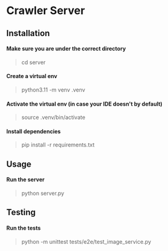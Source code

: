 # Crawler Server

## Installation

#### Make sure you are under the correct directory
> cd server

#### Create a virtual env
> python3.11 -m venv .venv

#### Activate the virtual env (in case your IDE doesn't by default)
> source .venv/bin/activate

#### Install dependencies
> pip install -r requirements.txt

## Usage

#### Run the server
> python server.py

## Testing

#### Run the tests
> python -m unittest tests/e2e/test_image_service.py
